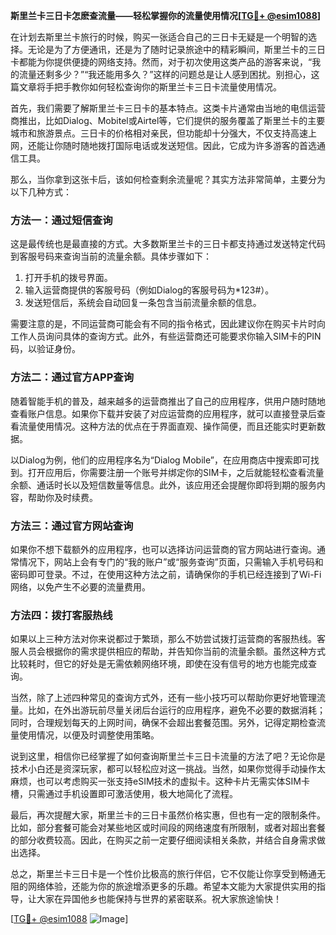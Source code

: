 **斯里兰卡三日卡怎麽查流量——轻松掌握你的流量使用情况[[TG💪+ @esim1088](https://t.me/s/esim1088)]**

在计划去斯里兰卡旅行的时候，购买一张适合自己的三日卡无疑是一个明智的选择。无论是为了方便通讯，还是为了随时记录旅途中的精彩瞬间，斯里兰卡的三日卡都能为你提供便捷的网络支持。然而，对于初次使用这类产品的游客来说，“我的流量还剩多少？”“我还能用多久？”这样的问题总是让人感到困扰。别担心，这篇文章将手把手教你如何轻松查询你的斯里兰卡三日卡流量使用情况。

首先，我们需要了解斯里兰卡三日卡的基本特点。这类卡片通常由当地的电信运营商推出，比如Dialog、Mobitel或Airtel等，它们提供的服务覆盖了斯里兰卡的主要城市和旅游景点。三日卡的价格相对亲民，但功能却十分强大，不仅支持高速上网，还能让你随时随地拨打国际电话或发送短信。因此，它成为许多游客的首选通信工具。

那么，当你拿到这张卡后，该如何检查剩余流量呢？其实方法非常简单，主要分为以下几种方式：

### 方法一：通过短信查询

这是最传统也是最直接的方式。大多数斯里兰卡的三日卡都支持通过发送特定代码到客服号码来查询当前的流量余额。具体步骤如下：

1. 打开手机的拨号界面。
2. 输入运营商提供的客服号码（例如Dialog的客服号码为*123#）。
3. 发送短信后，系统会自动回复一条包含当前流量余额的信息。

需要注意的是，不同运营商可能会有不同的指令格式，因此建议你在购买卡片时向工作人员询问具体的查询方式。此外，有些运营商还可能要求你输入SIM卡的PIN码，以验证身份。

### 方法二：通过官方APP查询

随着智能手机的普及，越来越多的运营商推出了自己的应用程序，供用户随时随地查看账户信息。如果你下载并安装了对应运营商的应用程序，就可以直接登录后查看流量使用情况。这种方法的优点在于界面直观、操作简便，而且还能实时更新数据。

以Dialog为例，他们的应用程序名为“Dialog Mobile”，在应用商店中搜索即可找到。打开应用后，你需要注册一个账号并绑定你的SIM卡，之后就能轻松查看流量余额、通话时长以及短信数量等信息。此外，该应用还会提醒你即将到期的服务内容，帮助你及时续费。

### 方法三：通过官方网站查询

如果你不想下载额外的应用程序，也可以选择访问运营商的官方网站进行查询。通常情况下，网站上会有专门的“我的账户”或“服务查询”页面，只需输入手机号码和密码即可登录。不过，在使用这种方法之前，请确保你的手机已经连接到了Wi-Fi网络，以免产生不必要的流量费用。

### 方法四：拨打客服热线

如果以上三种方法对你来说都过于繁琐，那么不妨尝试拨打运营商的客服热线。客服人员会根据你的需求提供相应的帮助，并告知你当前的流量余额。虽然这种方式比较耗时，但它的好处是无需依赖网络环境，即使在没有信号的地方也能完成查询。

当然，除了上述四种常见的查询方式外，还有一些小技巧可以帮助你更好地管理流量。比如，在外出游玩前尽量关闭后台运行的应用程序，避免不必要的数据消耗；同时，合理规划每天的上网时间，确保不会超出套餐范围。另外，记得定期检查流量使用情况，以便及时调整使用策略。

说到这里，相信你已经掌握了如何查询斯里兰卡三日卡流量的方法了吧？无论你是技术小白还是资深玩家，都可以轻松应对这一挑战。当然，如果你觉得手动操作太麻烦，也可以考虑购买一张支持eSIM技术的虚拟卡。这种卡片无需实体SIM卡槽，只需通过手机设置即可激活使用，极大地简化了流程。

最后，再次提醒大家，斯里兰卡的三日卡虽然价格实惠，但也有一定的限制条件。比如，部分套餐可能会对某些地区或时间段的网络速度有所限制，或者对超出套餐的部分收费较高。因此，在购买之前一定要仔细阅读相关条款，并结合自身需求做出选择。

总之，斯里兰卡三日卡是一个性价比极高的旅行伴侣，它不仅能让你享受到畅通无阻的网络体验，还能为你的旅途增添更多的乐趣。希望本文能为大家提供实用的指导，让大家在异国他乡也能保持与世界的紧密联系。祝大家旅途愉快！

[[TG💪+ @esim1088](https://t.me/s/esim1088) ![Image](https://i.postimg.cc/4NQfJmqS/Snipaste-2025-05-13-00-14-12.png)]